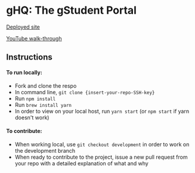 # gHQ: The gStudent Portal

[Deployed site](https://galvanize-hq.firebaseapp.com)

[YouTube walk-through](https://youtu.be/EAK5nqIcGGo)

## Instructions

#### To run locally:
- Fork and clone the respo
- In command line, `git clone {insert-your-repo-SSH-key}`
- Run `npm install`
- Run `brew install yarn`
- In order to view on your local host, run `yarn start` (or `npm start` if yarn doesn't work)

#### To contribute:
- When working local, use `git checkout development` in order to work on the development branch
- When ready to contribute to the project, issue a new pull request from your repo with a detailed explanation of what and why
